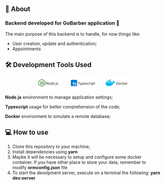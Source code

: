 ## 💬 About

### Backend developed for GoBarber application :barber:

The main purpose of this backend is to handle, for now things like:<br>

<ul>
<li>User creation, update and authentication;</li>
<li>Appointments</li>
</ul>

## :hammer_and_wrench: Development Tools Used
<p align="center" vertical-align="center">
  <img src="./readme_assets/NODEjs.png" title="Node.js"/>
  &nbsp;&nbsp;&nbsp;&nbsp;&nbsp;&nbsp;
  <img src="./readme_assets/TYPESCRIPT.png" title="Typescript"/>
  &nbsp;&nbsp;&nbsp;&nbsp;&nbsp;&nbsp;
  <img src="./readme_assets/DOCKER.png" title="Docker"/>
</p>
<p><b>Node.js</b> environment to manage application settings;</p>
<p><b>Typescript</b> usage for better comprehension of the code;</p>
<p><b>Docker</b> environment to simulate a remote database;</p>

## :computer: How to use

<ol>
<li>Clone this repository to your machine;</li>
<li>Install dependencies using <b>yarn</b>
</li>
<li>Maybe it will be necessary to setup and configure some docker container. If you have other place to store your data, remember to modify <b>ormconfig.json</b> file</li>
<li>To start the devolpment server, execute on a terminal the following:
<b>yarn dev:server</b>
</li>
</ol>

